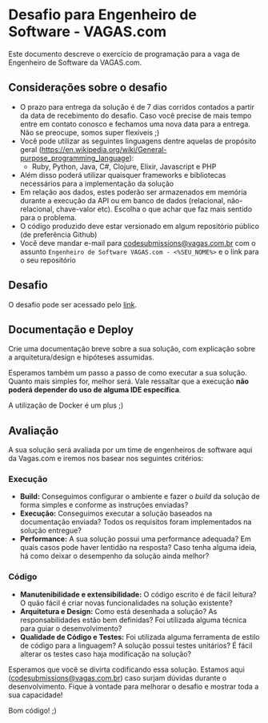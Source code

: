 # Desafio para Engenheiro de Software - VAGAS.com

Este documento descreve o exercício de programação para a vaga de Engenheiro de Software da VAGAS.com.

## Considerações sobre o desafio

* O prazo para entrega da solução é de 7 dias corridos contados a partir da data de recebimento do desafio. Caso você precise de mais tempo entre em contato conosco e fechamos uma nova data para a entrega. Não se preocupe, somos super flexíveis ;)
* Você pode utilizar as seguintes linguagens dentre aquelas de propósito geral (https://en.wikipedia.org/wiki/General-purpose_programming_language):
  * Ruby, Python, Java, C#, Clojure, Elixir, Javascript e PHP
* Além disso poderá utilizar quaisquer frameworks e bibliotecas necessários para a implementação da solução
* Em relação aos dados, estes poderão ser armazenados em memória durante a execução da API ou em banco de dados (relacional, não-relacional, chave-valor etc). Escolha o que achar que faz mais sentido para o problema.
* O código produzido deve estar versionado em algum repositório público (de preferência Github)
* Você deve mandar e-mail para codesubmissions@vagas.com.br com o assunto `Engenheiro de Software VAGAS.com - <%SEU_NOME%>` e o link para o seu repositório


## Desafio

O desafio pode ser acessado pelo [link](desafio-tecnico.md).

## Documentação e Deploy

Crie uma documentação breve sobre a sua solução, com explicação sobre a arquitetura/design e hipóteses assumidas. 

Esperamos também um passo a passo de como executar a sua solução. Quanto mais simples for, melhor será. Vale ressaltar que a execução **não poderá depender do uso de alguma IDE específica**.

A utilização de Docker é um plus ;)

## Avaliação

A sua solução será avaliada por um time de engenheiros de software aqui da Vagas.com e iremos nos basear nos seguintes critérios:

### Execução

* **Build:** Conseguimos configurar o ambiente e fazer o _build_  da solução de forma simples e conforme as instruções enviadas?
* **Execução:** Conseguimos executar a solução baseados na documentação enviada? Todos os requisitos foram implementados na solução entregue?
* **Performance:** A sua solução possui uma performance adequada? Em quais casos pode haver lentidão na resposta? Caso tenha alguma ideia, há como deixar o desempenho da solução ainda melhor?

### Código

* **Manutenibilidade e extensibilidade:** O código escrito é de fácil leitura? O quão fácil é criar novas funcionalidades na solução existente?
* **Arquitetura e Design:** Como está desenhada a solução? As responsabilidades estão bem definidas? Foi utilizada alguma técnica para guiar o desenvolvimento?
* **Qualidade de Código e Testes:** Foi utilizada alguma ferramenta de estilo de código para a linguagem? A solução possui testes unitários? É fácil alterar os testes caso haja modificação na solução?

Esperamos que você se divirta codificando essa solução. Estamos aqui (codesubmissions@vagas.com.br) caso surjam dúvidas durante o desenvolvimento. Fique à vontade para melhorar o desafio e mostrar toda a sua capacidade!

Bom código! ;)
